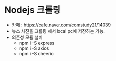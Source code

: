# Nodejs 크롤링
- 카페 : https://cafe.naver.com/comstudy21/14039
- 뉴스 사진을 크롤링 해서 local pc에 저장하는 기능.
- 의존성 모듈 설치
    - npm i -S express
    - npm i -S axios
    - npm i -S cheerio